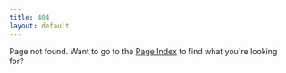 ```yaml
---
title: 404
layout: default
---
```


Page not found. Want to go to the [Page Index](/Page_Index) to find what you're looking for?
